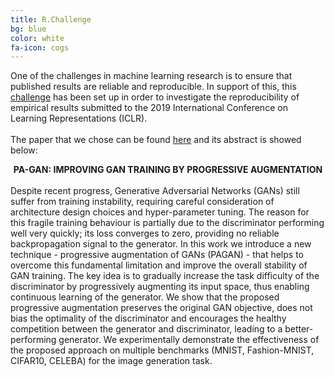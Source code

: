 ```yaml
---
title: R.Challenge
bg: blue
color: white
fa-icon: cogs
---
```

<p style='text-align: justify;'>

One of the challenges in machine learning research is to ensure that published results are reliable and reproducible. In support of this, this <a href="https://github.com/reproducibility-challenge/iclr_2019">challenge</a> has been set up in order to investigate the reproducibility of empirical results submitted to the 2019 International Conference on Learning Representations (ICLR).
<br>
<br>
The paper that we chose can be found <a href="https://openreview.net/pdf?id=ByeNFoRcK7">here</a> and its abstract is showed below:
<br>
<strong> <center> PA-GAN: IMPROVING GAN TRAINING BY PROGRESSIVE AUGMENTATION </center> </strong>
<br>
Despite recent progress, Generative Adversarial Networks (GANs) still suffer from training instability, requiring careful consideration of architecture design choices and hyper-parameter tuning. The reason for this fragile training behaviour is partially due to the discriminator performing well very quickly; its loss converges to zero, providing no reliable backpropagation signal to the generator. In this work we introduce a new technique - progressive augmentation of GANs (PAGAN) - that helps to overcome this fundamental limitation and improve the overall stability of GAN training. The key idea is to gradually increase the task difficulty of the discriminator by progressively augmenting its input space, thus enabling continuous learning of the generator. We show that the proposed progressive augmentation preserves the original GAN objective, does not bias the optimality of the discriminator and encourages the healthy competition between the generator and discriminator, leading to a better-performing generator. We experimentally demonstrate the effectiveness of the proposed approach on multiple benchmarks (MNIST, Fashion-MNIST, CIFAR10, CELEBA) for the image generation task.
</p>
